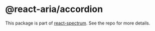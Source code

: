 # @react-aria/accordion

This package is part of [react-spectrum](https://github.com/watheia/rsp-kit). See the repo for more details.
